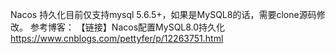 Nacos 持久化目前仅支持mysql 5.6.5+，如果是MySQL8的话，需要clone源码修改。
参考博客：
【链接】Nacos配置MySQL8.0持久化
https://www.cnblogs.com/pettyfer/p/12263751.html